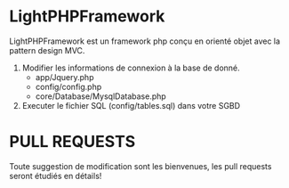 LightPHPFramework
===================

LightPHPFramework est un framework php conçu en orienté objet avec la pattern design MVC.

<ol>
  <li> Modifier les informations de connexion à la base de donné. <br>
    <ul>
      <li>app/Jquery.php</li>
      <li>config/config.php</li>
      <li>core/Database/MysqlDatabase.php</li>
    </ul>
  </li>
  <li> Executer le fichier SQL (config/tables.sql) dans votre SGBD</li>
</ol>  


PULL REQUESTS
===================

Toute suggestion de modification sont les bienvenues, les pull requests seront étudiés en détails!

